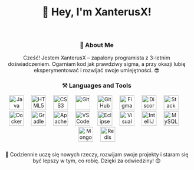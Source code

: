 <h1 align="center">👋 Hey, I'm XanterusX!</h1>

###

<br clear="both">
<h3 align="center">🧒 About Me</h3>
<p align="center">Cześć! Jestem XanterusX – zapalony programista z 3-letnim doświadczeniem. Ogarniam kod jak prawdziwy sigma, a przy okazji lubię eksperymentować i rozwijać swoje umiejętności. 😎</p>

###

<h3 align="center">⚒ Languages and Tools</h3>

<div align="center">
  <img src="https://skillicons.dev/icons?i=java" height="40" alt="Java" />
  <img width="12" />
  <img src="https://skillicons.dev/icons?i=html" height="40" alt="HTML5" />
  <img width="12" />
  <img src="https://cdn.jsdelivr.net/gh/devicons/devicon/icons/css3/css3-original.svg" height="40" alt="CSS3" />
  <img width="12" />
  <img src="https://skillicons.dev/icons?i=git" height="40" alt="Git" />
  <img width="12" />
  <img src="https://skillicons.dev/icons?i=github" height="40" alt="GitHub" />
  <img width="12" />
  <img src="https://skillicons.dev/icons?i=figma" height="40" alt="Figma" />
  <img width="12" />
  <img src="https://skillicons.dev/icons?i=discord" height="40" alt="Discord" />
  <img width="12" />
  <img src="https://skillicons.dev/icons?i=stackoverflow" height="40" alt="Stack Overflow" />
  <img width="12" />
  <img src="https://skillicons.dev/icons?i=docker" height="40" alt="Docker" />
  <img width="12" />
  <img src="https://skillicons.dev/icons?i=gradle" height="40" alt="Gradle" />
  <img width="12" />
  <img src="https://skillicons.dev/icons?i=maven" height="40" alt="Apache Maven" />
  <img width="12" />
  <img src="https://skillicons.dev/icons?i=vscode" height="40" alt="VS Code" />
  <img width="12" />
  <img src="https://skillicons.dev/icons?i=eclipse" height="40" alt="Eclipse IDE" />
  <img width="12" />
  <img src="https://skillicons.dev/icons?i=visualstudio" height="40" alt="Visual Studio" />
  <img width="12" />
  <img src="https://skillicons.dev/icons?i=idea" height="40" alt="IntelliJ IDEA" />
  <img width="12" />
  <img src="https://skillicons.dev/icons?i=mysql" height="40" alt="MySQL" />
  <img width="12" />
  <img src="https://skillicons.dev/icons?i=mongodb" height="40" alt="MongoDB" />
  <img width="12" />
  <img src="https://skillicons.dev/icons?i=redis" height="40" alt="Redis" />
</div>

###

<p align="center">🚀 Codziennie uczę się nowych rzeczy, rozwijam swoje projekty i staram się być lepszy w tym, co robię. Dzięki za odwiedziny! 😊</p>

###
